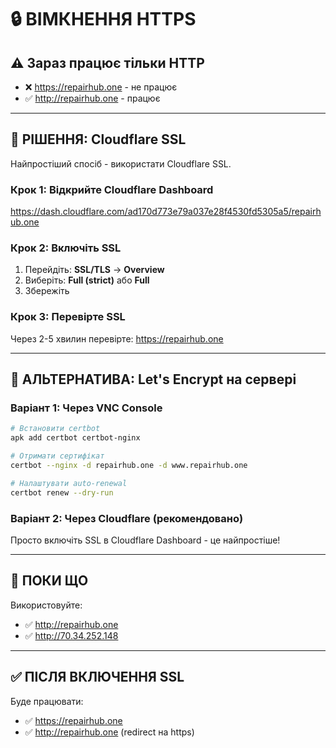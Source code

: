 # 🔒 ВІМКНЕННЯ HTTPS

## ⚠️ Зараз працює тільки HTTP

- ❌ https://repairhub.one - не працює
- ✅ http://repairhub.one - працює

---

## 🎯 РІШЕННЯ: Cloudflare SSL

Найпростіший спосіб - використати Cloudflare SSL.

### Крок 1: Відкрийте Cloudflare Dashboard
https://dash.cloudflare.com/ad170d773e79a037e28f4530fd5305a5/repairhub.one

### Крок 2: Включіть SSL
1. Перейдіть: **SSL/TLS** → **Overview**
2. Виберіть: **Full (strict)** або **Full**
3. Збережіть

### Крок 3: Перевірте SSL
Через 2-5 хвилин перевірте:
https://repairhub.one

---

## 🔧 АЛЬТЕРНАТИВА: Let's Encrypt на сервері

### Варіант 1: Через VNC Console

```bash
# Встановити certbot
apk add certbot certbot-nginx

# Отримати сертифікат
certbot --nginx -d repairhub.one -d www.repairhub.one

# Налаштувати auto-renewal
certbot renew --dry-run
```

### Варіант 2: Через Cloudflare (рекомендовано)

Просто включіть SSL в Cloudflare Dashboard - це найпростіше!

---

## 📝 ПОКИ ЩО

Використовуйте:
- ✅ http://repairhub.one
- ✅ http://70.34.252.148

---

## ✅ ПІСЛЯ ВКЛЮЧЕННЯ SSL

Буде працювати:
- ✅ https://repairhub.one
- ✅ http://repairhub.one (redirect на https)

